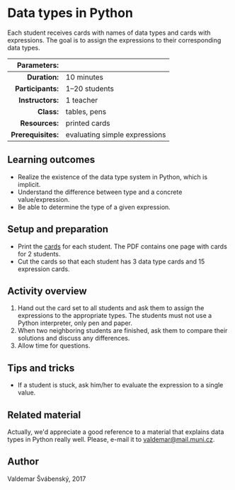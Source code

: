 # Data types in Python

Each student receives cards with names of data types and cards with expressions. The goal is to assign the expressions to their corresponding data types.

| Parameters:        |               |
| -----------------: | :------------ |
| **Duration:**      | 10 minutes    |
| **Participants:**  | 1–20 students |
| **Instructors:**   | 1 teacher     |
| **Class:**         | tables, pens  |
| **Resources:**     | printed cards |
| **Prerequisites:** | evaluating simple expressions |

## Learning outcomes

* Realize the existence of the data type system in Python, which is implicit.
* Understand the difference between type and a concrete value/expression.
* Be able to determine the type of a given expression.

## Setup and preparation

* Print the [cards](data-types-cards.pdf) for each student. The PDF contains one page with cards for 2 students.
* Cut the cards so that each student has 3 data type cards and 15 expression cards.

## Activity overview

1. Hand out the card set to all students and ask them to assign the expressions to the appropriate types. The students must not use a Python interpreter, only pen and paper.
2. When two neighboring students are finished, ask them to compare their solutions and discuss any differences.
3. Allow time for questions.

## Tips and tricks

* If a student is stuck, ask him/her to evaluate the expression to a single value.

## Related material

Actually, we'd appreciate a good reference to a material that explains data types in Python really well. Please, e-mail it to valdemar@mail.muni.cz.

## Author

Valdemar Švábenský, 2017
